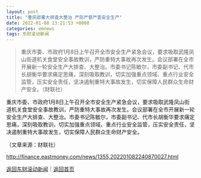 ```yaml
---
layout: post
title: "重庆部署大排查大整治 严防严督严查安全生产"
date: 2022-01-08 13:21:53 +0800
categories: emnews
tags: 东财滚动新闻
---
```

> 重庆市委、市政府1月8日上午召开全市安全生产紧急会议，要求吸取武隆凤山街道机关食堂安全事故教训，严防重特大事故再次发生。会议部署在全市开展新一轮安全生产大排查、大整治。市委书记陈敏尔，市委副书记、代市长胡衡华要求痛定思痛，深刻吸取教训，切实加强重点领域、重点行业安全监管，压实安全责任，坚决遏制重特大事故发生，切实保障人民群众生命财产安全。（财联社）

<p>重庆市委、市政府1月8日上午召开全市安全生产紧急会议，要求吸取武隆凤山街道机关食堂安全事故教训，严防重特大事故再次发生。会议部署在全市开展新一轮安全生产大排查、大整治。市委书记陈敏尔，市委副书记、代市长胡衡华要求痛定思痛，深刻吸取教训，切实加强重点领域、重点行业安全监管，压实安全责任，坚决遏制重特大事故发生，切实保障人民群众生命财产安全。</p><p class="em_media">（文章来源：财联社）</p>

<http://finance.eastmoney.com/news/1355,202201082240870027.html>

[返回东财滚动新闻](//finews.withounder.com/emnews/)｜[返回首页](//finews.withounder.com/)